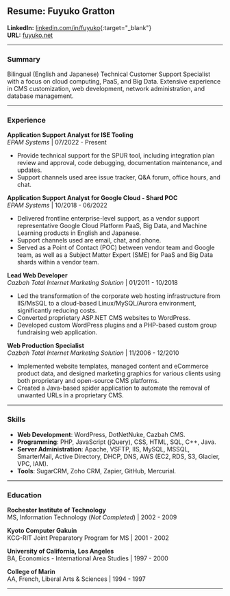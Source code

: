 ## Resume: Fuyuko Gratton

**LinkedIn:** [linkedin.com/in/fuyuko](https://www.linkedin.com/in/fuyuko){:target="_blank"}  
**URL:** [fuyuko.net](https://fuyuko.net)

--- 
### Summary

Bilingual (English and Japanese) Technical Customer Support Specialist with a focus on cloud computing, PaaS, and Big Data. Extensive experience in CMS customization, web development, network administration, and database management.

---
### Experience

**Application Support Analyst for ISE Tooling**  
*EPAM Systems* | 07/2022 - Present  
- Provide technical support for the SPUR tool, including integration plan review and approval, code debugging, documentation maintenance, and updates.
- Support channels used aree issue tracker, Q&A forum, office hours, and chat.

**Application Support Analyst for Google Cloud - Shard POC**  
*EPAM Systems* | 10/2018 - 06/2022  
- Delivered frontline enterprise-level support, as a vendor support representative Google Cloud Platform PaaS, Big Data, and Machine Learning products in English and Japanese.
- Support channels used are email, chat, and phone.
- Served as a Point of Contact (POC) between vendor team and Google team, as well as a Subject Matter Expert (SME) for PaaS and Big Data shards within a vendor team.

**Lead Web Developer**  
*Cazbah Total Internet Marketing Solution* | 01/2011 - 10/2018  
- Led the transformation of the corporate web hosting infrastructure from IIS/MsSQL to a cloud-based Linux/MySQL/Aurora environment, significantly reducing costs.
- Converted proprietary ASP.NET CMS websites to WordPress.
- Developed custom WordPress plugins and a PHP-based custom group fundraising web application.

**Web Production Specialist**  
*Cazbah Total Internet Marketing Solution* | 11/2006 - 12/2010  
- Implemented website templates, managed content and eCommerce product data, and designed marketing graphics for various clients using both proprietary and open-source CMS platforms.
- Created a Java-based spider application to automate the removal of unwanted URLs in a proprietary CMS.

---
### Skills

- **Web Development**: WordPress, DotNetNuke, Cazbah CMS.
- **Programming**: PHP, JavaScript (jQuery), CSS, HTML, SQL, C++, Java.
- **Server Administration**: Apache, VSFTP, IIS, MySQL, MSSQL, SmarterMail, Active Directory, DHCP, DNS, AWS (EC2, RDS, S3, Glacier, VPC, IAM).
- **Tools**: SugarCRM, Zoho CRM, Zapier, GitHub, Mercurial.

---
### Education

**Rochester Institute of Technology**  
MS, Information Technology (*Not Completed*) | 2002 - 2009  


**Kyoto Computer Gakuin**  
KCG-RIT Joint Preparatory Program for MS | 2001 - 2002  


**University of California, Los Angeles**  
BA, Economics - International Area Studies | 1997 - 2000  


**College of Marin**  
AA, French, Liberal Arts & Sciences | 1994 - 1997  

---



